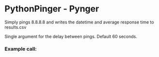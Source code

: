 # PythonPinger - Pynger

Simply pings 8.8.8.8 and writes the datetime and average response time to results.csv

Single argument for the delay between pings. Default 60 seconds.

### Example call:

```python pynger.py 60
